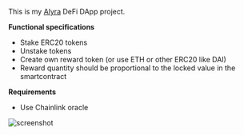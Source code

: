 
This is my [Alyra](https://alyra.fr/) DeFi DApp project.

**Functional specifications**

* Stake ERC20 tokens
* Unstake tokens
* Create own reward token (or use ETH or other ERC20 like DAI)
* Reward quantity should be proportional to the locked value in the smartcontract

**Requirements**

* Use Chainlink oracle

![screenshot](https://github.com/pgonday/dapp-staking/blob/master/screen.jpg?raw=true)
